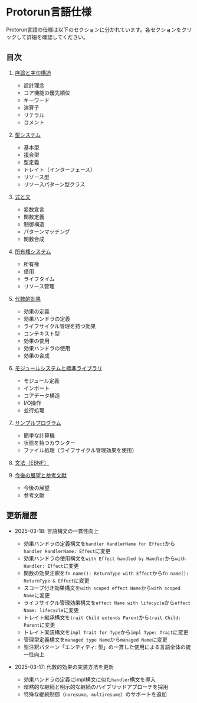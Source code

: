 # Protorun言語仕様

Protorun言語の仕様は以下のセクションに分かれています。各セクションをクリックして詳細を確認してください。

## 目次

1. [序論と字句構造](language-spec/01-introduction.md)
   - 設計理念
   - コア機能の優先順位
   - キーワード
   - 演算子
   - リテラル
   - コメント

2. [型システム](language-spec/02-type-system.md)
   - 基本型
   - 複合型
   - 型定義
   - トレイト（インターフェース）
   - リソース型
   - リソースパターン型クラス

3. [式と文](language-spec/03-expressions.md)
   - 変数宣言
   - 関数定義
   - 制御構造
   - パターンマッチング
   - 関数合成

4. [所有権システム](language-spec/04-ownership.md)
   - 所有権
   - 借用
   - ライフタイム
   - リソース管理

5. [代数的効果](language-spec/05-algebraic-effects.md)
   - 効果の定義
   - 効果ハンドラの定義
   - ライフサイクル管理を持つ効果
   - コンテキスト型
   - 効果の使用
   - 効果ハンドラの使用
   - 効果の合成

6. [モジュールシステムと標準ライブラリ](language-spec/06-modules.md)
   - モジュール定義
   - インポート
   - コアデータ構造
   - I/O操作
   - 並行処理

7. [サンプルプログラム](language-spec/07-examples.md)
   - 簡単な計算機
   - 状態を持つカウンター
   - ファイル処理（ライフサイクル管理効果を使用）

8. [文法（EBNF）](language-spec/08-grammar.md)

9. [今後の展望と参考文献](language-spec/09-future.md)
   - 今後の展望
   - 参考文献

## 更新履歴

- 2025-03-18: 言語構文の一貫性向上
  - 効果ハンドラの定義構文を`handler HandlerName for Effect`から`handler HandlerName: Effect`に変更
  - 効果ハンドラの使用構文を`with Effect handled by Handler`から`with Handler: Effect`に変更
  - 関数の効果注釈を`fn name(): ReturnType with Effect`から`fn name(): ReturnType & Effect`に変更
  - スコープ付き効果構文を`with scoped effect Name`から`with scoped Name`に変更
  - ライフサイクル管理効果構文を`effect Name with lifecycle`から`effect Name: lifecycle`に変更
  - トレイト継承構文を`trait Child extends Parent`から`trait Child: Parent`に変更
  - トレイト実装構文を`impl Trait for Type`から`impl Type: Trait`に変更
  - 管理型定義構文を`managed type Name`から`managed Name`に変更
  - 型注釈パターン「エンティティ: 型」の一貫した使用による言語全体の統一性向上

- 2025-03-17: 代数的効果の実装方法を更新
  - 効果ハンドラの定義にimpl構文に似た`handler`構文を導入
  - 暗黙的な継続と明示的な継続のハイブリッドアプローチを採用
  - 特殊な継続制御（`noresume`、`multiresume`）のサポートを追加
